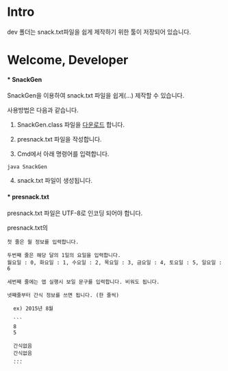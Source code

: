 # Intro

dev 폴더는 snack.txt파일을 쉽게 제작하기 위한 툴이 저장되어 있습니다.

# Welcome, Developer

#### * SnackGen

  SnackGen을 이용하여 snack.txt 파일을 쉽게(...) 제작할 수 있습니다.
  
  사용방법은 다음과 같습니다.
  
  1. SnackGen.class 파일을 [다운로드](https://raw.githubusercontent.com/komst/AND-TS/master/dev/SnackGen.class) 합니다.
  
  2. presnack.txt 파일을 작성합니다.
  
  3. Cmd에서 아래 명령어를 입력합니다.
  
  ```
  java SnackGen
  ```
  
  4. snack.txt 파일이 생성됩니다.
    
#### * presnack.txt

  presnack.txt 파일은 UTF-8로 인코딩 되어야 합니다.
  
  presnack.txt의
  
    첫 줄은 월 정보를 입력합니다.
  
    두번째 줄은 해당 달의 1일의 요일을 입력합니다.
    월요일 : 0, 화요일 : 1, 수요일 : 2, 목요일 : 3, 금요일 : 4, 토요일 : 5, 일요일 : 6
    
    세번째 줄에는 앱 실행시 보일 문구를 입력합니다. 비워도 됩니다.
    
    넷째줄부터 간식 정보를 쓰면 됩니다. (한 줄씩)
      
      ex) 2015년 8월
      
      ```
      8
      5
      
      간식없음
      간식없음
      ...
      ```
